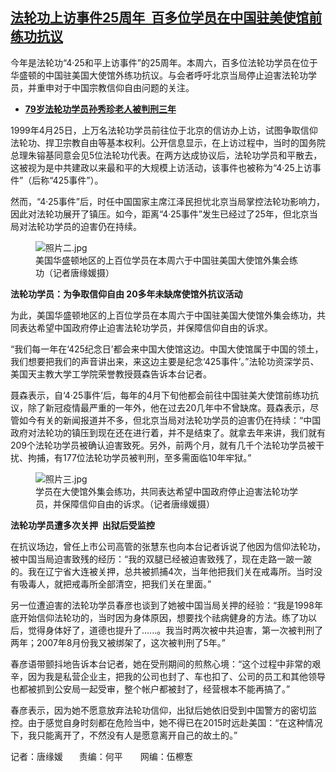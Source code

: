 <!--1713724960000-->
[法轮功上访事件25周年  百多位学员在中国驻美使馆前练功抗议](https://www.rfa.org/mandarin/yataibaodao/shehui/tj-04212024144226.html)
------

<p><span style="font-weight: 400;">今年是法轮功“4·25和平上访事件”的25周年。本周六，百多位法轮功学员在位于华盛顿的中国驻美国大使馆外练功抗议。与会者呼吁北京当局停止迫害法轮功学员，并重申对于中国宗教信仰自由问题的关注。</span></p><ul><li><strong><a href="https://www.rfa.org/mandarin/Xinwen/5-02242024120237.html">79岁法轮功学员孙秀珍老人被判刑三年</a></strong></li></ul><p><span style="font-weight: 400;">1999年4月25日，上万名法轮功学员前往位于北京的信访办上访，试图争取信仰法轮功、捍卫宗教自由等基本权利。公开信息显示，在上访过程中，当时的国务院总理朱镕基同意会见5位法轮功代表。在两方达成协议后，法轮功学员和平散去，这被视为是中共建政以来最和平的大规模上访活动，该事件也被称为“4·25上访事件”（后称“425事件”）。</span></p><p><span style="font-weight: 400;">然而，“4·25事件”后，时任中国国家主席江泽民担忧北京当局掌控法轮功影响力，因此对法轮功展开了镇压。如今，距离“4·25事件”发生已经过了25年，但北京当局对法轮功学员的迫害仍在持续。</span></p><figure><img alt="照片二.jpg" class="image-richtext image-inline" height="" src="https://www.rfa.org/mandarin/yataibaodao/shehui/716772474e8c.jpg" title="照片二.jpg" width=""/><figcaption>美国华盛顿地区的上百位学员在本周六于中国驻美国大使馆外集会练功（记者唐缘媛摄）</figcaption></figure><p><b>法轮功学员：为争取信仰自由 20多年未缺席使馆外抗议活动</b></p><p><span style="font-weight: 400;">为此，美国华盛顿地区的上百位学员在本周六于中国驻美国大使馆外集会练功，共同表达希望中国政府停止迫害法轮功学员，并保障信仰自由的诉求。</span></p><p><span style="font-weight: 400;">“我们每一年在‘425纪念日’都会来中国大使馆这边。中国大使馆属于中国的领土，我们想要把我们的声音讲出来，来这边主要是纪念‘425事件’。”法轮功资深学员、美国天主教大学工学院荣誉教授聂森告诉本台记者。</span></p><p><span style="font-weight: 400;">聂森表示，自‘4·25事件’后，每年的4月下旬他都会前往中国驻美大使馆前练功抗议，除了新冠疫情最严重的一年外，他在过去20几年中不曾缺席。聂森表示，尽管如今有关的新闻报道并不多，但北京当局对法轮功学员的迫害仍在持续：“中国政府对法轮功的镇压到现在还在进行着，并不是结束了。就拿去年来讲，我们就有209个法轮功学员被确认迫害致死。另外，前两个月，就有几千个法轮功学员被干扰、拘捕，有177位法轮功学员被判刑，至多需面临10年牢狱。”</span></p><figure><img alt="照片三.jpg" class="image-richtext image-inline" src="https://www.rfa.org/mandarin/yataibaodao/shehui/716772474e09.jpg" title="照片三.jpg"/><figcaption>学员在大使馆外集会练功，共同表达希望中国政府停止迫害法轮功学员，并保障信仰自由的诉求。（记者唐缘媛摄）</figcaption></figure><p><b>法轮功学员遭多次关押  出狱后受监控</b></p><p><span style="font-weight: 400;">在抗议场边，曾任上市公司高管的张慧东也向本台记者诉说了他因为信仰法轮功，被中国当局迫害致残的经历：“我的双腿已经被迫害致残了，现在走路一跛一跛的。我在辽宁省大连被关押，总共被抓捕4次，当年他把我们关在戒毒所。当时没有吸毒人，就把戒毒所全部清空，把我们关在里面。”</span></p><p><span style="font-weight: 400;">另一位遭迫害的法轮功学员春彦也谈到了她被中国当局关押的经验：“我是1998年底开始信仰法轮功的，当时因为身体原因，想要找个祛病健身的方法。练了功以后，觉得身体好了，道德也提升了......。我当时两次被中共迫害，第一次被判刑了两年；2007年8月份我又被绑架了，这次被判刑了5年。”</span></p><p><span style="font-weight: 400;">春彦语带颤抖地告诉本台记者，她在受刑期间的煎熬心境：“这个过程中非常的艰辛，因为我是私营企业主，把我的公司也封了、车也扣了、公司的员工和其他领导也都被抓到公安局一起受审，整个帐户都被封了，经营根本不能再搞了。”</span></p><p><span style="font-weight: 400;">春彦表示，因为她不愿意放弃法轮功信仰，出狱后她依旧受到中国警方的密切监控。由于感觉自身时刻都在危险当中，她不得已在2015时远赴美国：“在这种情况下，我只能离开了，不然没有人是愿意离开自己的故土的。”</span></p><p></p><p><span style="font-weight: 400;">记者：唐缘媛 　  责编：何平　　网编：伍檫愙</span></p>
